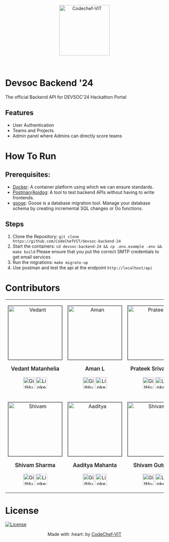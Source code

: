 <p align="center"><a href="https://www.codechefvit.com" target="_blank"><img src="https://i.ibb.co/4J9LXxS/cclogo.png" width=160 title="CodeChef-VIT" alt="Codechef-VIT"></a>
</p>
<br />

# Devsoc Backend '24

The official Backend API for DEVSOC'24 Hackathon Portal

## Features

- User Authentication
- Teams and Projects
- Admin panel where Admins can directly score teams

# How To Run

## Prerequisites:

- [Docker](https://www.docker.com): A container platform using which we can ensure standards.
- [Postman](https://www.postman.com)/[Apidog](https://apidog.com): A tool to test backend APIs without having to write frontends.
- [goose](https://github.com/pressly/goose): Goose is a database migration tool. Manage your database schema by creating incremental SQL changes or Go functions.

## Steps

1.  Clone the Repository: `git clone https://github.com/CodeChefVIT/devsoc-backend-24`
2.  Start the containers: `cd devsoc-backend-24 && cp .env.example .env && make build` Please ensure that you put the correct SMTP credentials to get email services
3.  Run the migrations: `make migrate-up`
4.  Use postman and test the api at the endpoint `http://localhost/api`

# Contributors

<table>
<tr align="center">
<td>
<p align="center">
<img src="https://avatars.githubusercontent.com/u/71623796?v=4" width="200" height="200" alt="Vedant"
style="border: 2px solid grey; width: 170px; height: 170px" />
</p>
<p style="font-size: 17px; font-weight: 600">Vedant Matanhelia</p>
<p align="center">
<a href="https://github.com/DanglingDynamo"><img
src="http://www.iconninja.com/files/241/825/211/round-collaboration-social-github-code-circle-network-icon.svg"
width="36" height="36" alt="GitHub" /></a>
<a href="https://www.linkedin.com/in/vedant-matanhelia-aa171027b/">
<img src="http://www.iconninja.com/files/863/607/751/network-linkedin-social-connection-circular-circle-media-icon.svg"
width="36" height="36" alt="LinkedIn" />
</a>
</p>
</td>

<td>
<p align="center">
<img src="https://avatars.githubusercontent.com/u/86644389?v=4" width="200" height="200" alt="Aman"
style="border: 2px solid grey; width: 170px; height: 170px" />
</p>
<p style="font-size: 17px; font-weight: 600">Aman L</p>
<p align="center">
<a href="https://github.com/Killerrekt"><img
src="http://www.iconninja.com/files/241/825/211/round-collaboration-social-github-code-circle-network-icon.svg"
width="36" height="36" alt="GitHub" /></a>
<a href="https://www.linkedin.com/in/aman-l-922819251/">
<img src="http://www.iconninja.com/files/863/607/751/network-linkedin-social-connection-circular-circle-media-icon.svg"
width="36" height="36" alt="LinkedIn" />
</a>
</p>
</td>

<td>
<p align="center">
<img src="https://avatars.githubusercontent.com/u/133687995?v=4" width="200" height="200" alt="Prateek"
style="border: 2px solid grey; width: 170px; height: 170px" />
</p>
<p style="font-size: 17px; font-weight: 600">Prateek Srivastava</p>
<p align="center">
<a href="https://github.com/prateek-srivastava001"><img
src="http://www.iconninja.com/files/241/825/211/round-collaboration-social-github-code-circle-network-icon.svg"
width="36" height="36" alt="GitHub" /></a>
<a href="https://www.linkedin.com/in/prateeksrivastava-/">
<img src="http://www.iconninja.com/files/863/607/751/network-linkedin-social-connection-circular-circle-media-icon.svg"
width="36" height="36" alt="LinkedIn" />
</a>
</p>
</td>

<td>
<p align="center">
<img src="https://avatars.githubusercontent.com/u/84951451?v=4" width="200" height="200" alt="Akshat"
style="border: 2px solid grey; width: 170px; height: 170px" />
</p>
<p style="font-size: 17px; font-weight: 600">Akshat Gupta</p>
<p align="center">
<a href="https://github.com/Oik17"><img
src="http://www.iconninja.com/files/241/825/211/round-collaboration-social-github-code-circle-network-icon.svg"
width="36" height="36" alt="GitHub" /></a>
<a href="https://www.linkedin.com/in/akshat-gupta-864b39235/">
<img src="http://www.iconninja.com/files/863/607/751/network-linkedin-social-connection-circular-circle-media-icon.svg"
width="36" height="36" alt="LinkedIn" />
</a>
</p>
</td>

</tr>

<tr align="center">
<td>
<p align="center">
<img src="https://avatars.githubusercontent.com/u/50650788?v=4" width="200" height="200" alt="Shivam"
style="border: 2px solid grey; width: 170px; height: 170px" />
</p>
<p style="font-size: 17px; font-weight: 600">Shivam Sharma</p>
<p align="center">
<a href="https://github.com/Mr-Emerald-Wolf"><img
src="http://www.iconninja.com/files/241/825/211/round-collaboration-social-github-code-circle-network-icon.svg"
width="36" height="36" alt="GitHub" /></a>
<a href="https://www.linkedin.com/in/shivam-sharma-6a0b1b1a7/">
<img src="http://www.iconninja.com/files/863/607/751/network-linkedin-social-connection-circular-circle-media-icon.svg"
width="36" height="36" alt="LinkedIn" />
</a>
</p>
</td>

<td>
<p align="center">
<img src="https://avatars.githubusercontent.com/u/91564450?v=4" width="200" height="200" alt="Aaditya"
style="border: 2px solid grey; width: 170px; height: 170px" />
</p>
<p style="font-size: 17px; font-weight: 600">Aaditya Mahanta</p>
<p align="center">
<a href="https://github.com/aditansh"><img
src="http://www.iconninja.com/files/241/825/211/round-collaboration-social-github-code-circle-network-icon.svg"
width="36" height="36" alt="GitHub" /></a>
<a href="https://www.linkedin.com/in/aadityamahanta/">
<img src="http://www.iconninja.com/files/863/607/751/network-linkedin-social-connection-circular-circle-media-icon.svg"
width="36" height="36" alt="LinkedIn" />
</a>
</p>
</td>

<td>
<p align="center">
<img src="https://avatars.githubusercontent.com/u/100862487?v=4" width="200" height="200" alt="Shivam"
style="border: 2px solid grey; width: 170px; height: 170px" />
</p>
<p style="font-size: 17px; font-weight: 600">Shivam Gutgutia</p>
<p align="center">
<a href="https://github.com/shivamgutgutia"><img
src="http://www.iconninja.com/files/241/825/211/round-collaboration-social-github-code-circle-network-icon.svg"
width="36" height="36" alt="GitHub" /></a>
<a href="https://www.linkedin.com/in/shivamgutgutia/">
<img src="http://www.iconninja.com/files/863/607/751/network-linkedin-social-connection-circular-circle-media-icon.svg"
width="36" height="36" alt="LinkedIn" />
</a>
</p>
</td>
</tr>
</table>

# License

[![License](http://img.shields.io/:license-mit-blue.svg?style=flat-square)](http://badges.mit-license.org)

<p align="center">
Made with :heart: by <a href="https://www.codechefvit.com" target="_blank">CodeChef-VIT</a>
</p>
